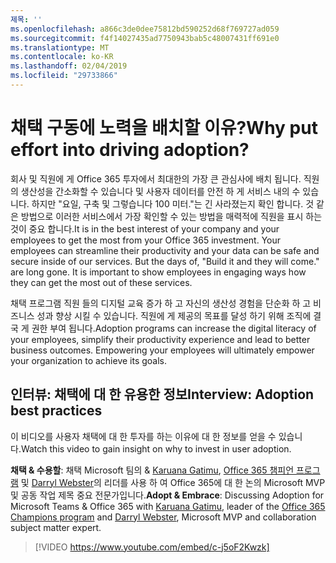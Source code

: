 ```yaml
---
제목: ''
ms.openlocfilehash: a866c3de0dee75812bd590252d68f769727ad059
ms.sourcegitcommit: f4f14027435ad7750943bab5c48007431ff691e0
ms.translationtype: MT
ms.contentlocale: ko-KR
ms.lasthandoff: 02/04/2019
ms.locfileid: "29733866"
---
```

# <a name="why-put-effort-into-driving-adoption"></a><span data-ttu-id="44b7b-103">채택 구동에 노력을 배치할 이유?</span><span class="sxs-lookup"><span data-stu-id="44b7b-103">Why put effort into driving adoption?</span></span>  

<span data-ttu-id="44b7b-p102">회사 및 직원에 게 Office 365 투자에서 최대한의 가장 큰 관심사에 배치 됩니다.  직원의 생산성을 간소화할 수 있습니다 및 사용자 데이터를 안전 하 게 서비스 내의 수 있습니다.  하지만 "요일, 구축 및 그렇습니다 100 미터."는 긴 사라졌는지 확인 합니다.  것 같은 방법으로 이러한 서비스에서 가장 확인할 수 있는 방법을 매력적에 직원을 표시 하는 것이 중요 합니다.</span><span class="sxs-lookup"><span data-stu-id="44b7b-p102">It is in the best interest of your company and your employees to get the most from your Office 365 investment.  Your employees can streamline their productivity and your data can be safe and secure inside of our services.  But the days of, "Build it and they will come." are long gone.  It is important to show employees in engaging ways how they can get the most out of these services.</span></span>

<span data-ttu-id="44b7b-p103">채택 프로그램 직원 들의 디지털 교육 증가 하 고 자신의 생산성 경험을 단순화 하 고 비즈니스 성과 향상 시킬 수 있습니다. 직원에 게 제공의 목표를 달성 하기 위해 조직에 결국 게 권한 부여 됩니다.</span><span class="sxs-lookup"><span data-stu-id="44b7b-p103">Adoption programs can increase the digital literacy of your employees, simplify their productivity experience and lead to better business outcomes. Empowering your employees will ultimately empower your organization to achieve its goals.</span></span> 

## <a name="interview-adoption-best-practices"></a><span data-ttu-id="44b7b-111">인터뷰: 채택에 대 한 유용한 정보</span><span class="sxs-lookup"><span data-stu-id="44b7b-111">Interview: Adoption best practices</span></span>

<span data-ttu-id="44b7b-112">이 비디오를 사용자 채택에 대 한 투자를 하는 이유에 대 한 정보를 얻을 수 있습니다.</span><span class="sxs-lookup"><span data-stu-id="44b7b-112">Watch this video to gain insight on why to invest in user adoption.</span></span>  

<span data-ttu-id="44b7b-113">**채택 & 수용할**: 채택 Microsoft 팀의 & [Karuana Gatimu](https://linkedin.com/in/karuanagatimu), [Office 365 챔피언 프로그램](https://aka.ms/O365Champions) 및 [Darryl Webster](https://webster.net.nz/)의 리더를 사용 하 여 Office 365에 대 한 논의 Microsoft MVP 및 공동 작업 제목 중요 전문가입니다.</span><span class="sxs-lookup"><span data-stu-id="44b7b-113">**Adopt & Embrace**: Discussing Adoption for Microsoft Teams & Office 365 with [Karuana Gatimu](https://linkedin.com/in/karuanagatimu), leader of the [Office 365 Champions program](https://aka.ms/O365Champions) and [Darryl Webster](https://webster.net.nz/), Microsoft MVP and collaboration subject matter expert.</span></span> 

> [!VIDEO https://www.youtube.com/embed/c-j5oF2Kwzk]

